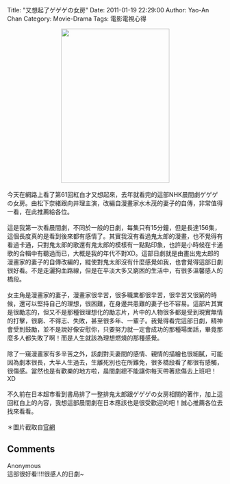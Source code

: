 Title: "又想起了ゲゲゲの女房"
Date: 2011-01-19 22:29:00
Author: Yao-An Chan
Category: Movie-Drama
Tags: 電影電視心得


<div class='post'>
<div class="separator" style="clear: both; text-align: center;"><a href="http://2.bp.blogspot.com/_mvtDPM7iODU/TTfF6llilCI/AAAAAAAAJek/sujtGoJFWTs/s1600/Screen%2Bshot%2B2011-01-19%2Bat%2B9.09.38%2BPM.png" imageanchor="1" style="margin-left: 1em; margin-right: 1em;"><img border="0" height="359" src="http://2.bp.blogspot.com/_mvtDPM7iODU/TTfF6llilCI/AAAAAAAAJek/sujtGoJFWTs/s400/Screen%2Bshot%2B2011-01-19%2Bat%2B9.09.38%2BPM.png" width="253" /></a></div><br />今天在網路上看了第61回紅白才又想起來，去年就看完的這部NHK晨間劇ゲゲゲの女房。由松下奈緒跟向井理主演，改編自漫畫家水木茂的妻子的自傳，非常值得一看，在此推薦給各位。<br /><br />這是我第一次看晨間劇，不同於一般的日劇，每集只有15分鐘，但是長達156集，這個長度真的是看到後來都有感情了。其實我沒有看過鬼太郎的漫畫，也不覺得有看過卡通，只對鬼太郎的歌還有鬼太郎的模樣有一點點印象，也許是小時候在卡通歌的合輯中有聽過而已，大概是我的年代不對XD。這部日劇就是由畫出鬼太郎的漫畫家的妻子的自傳改編的，縱使對鬼太郎沒有什麼感覺如我，也會覺得這部日劇很好看。不是走灑狗血路線，但是在平淡大多又窮困的生活中，有很多溫馨感人的橋段。<br /><br />女主角是漫畫家的妻子，漫畫家很辛苦，很多職業都很辛苦，很辛苦又很窮的時候，還可以堅持自己的理想，很困難，在身邊共患難的妻子也不容易。這部片其實是很勵志的，但又不是那種很理想化的勵志片，片中的人物很多都是受到現實無情的打擊，很窮、不得志、失敗，甚至很多年、一輩子。我覺得看完這部日劇，精神會受到鼓勵，並不是說好像安慰你，只要努力就一定會成功的那種場面話，畢竟那麼多人都失敗了啊！而是人生就該為理想燃燒的那種感覺。<br /><br />除了一窺漫畫家有多辛苦之外，該劇對夫妻間的感情、親情的描繪也很細膩，可能因為劇本很長，大半人生過去，生離死別也在所難免，很多橋段看了都很有感觸，很傷感。當然也是有歡樂的地方啦，晨間劇總不能讓你每天帶著悲傷去上班吧！XD<br /><br />不久前在日本超市看到書局排了一整排鬼太郎跟ゲゲゲの女房相關的著作，加上這回紅白上的內容，我想這部晨間劇在日本應該也是很受歡迎的吧！誠心推薦各位去找來看看。<br /><br />＊圖片截取自<a href="http://www9.nhk.or.jp/gegege/index.html">官網</a></div>
<h2>Comments</h2>
<div class='comments'>
<div class='comment'>
<div class='author'>Anonymous</div>
<div class='content'>
這部很好看!!!!很感人的日劇~</div>
</div>
</div>
